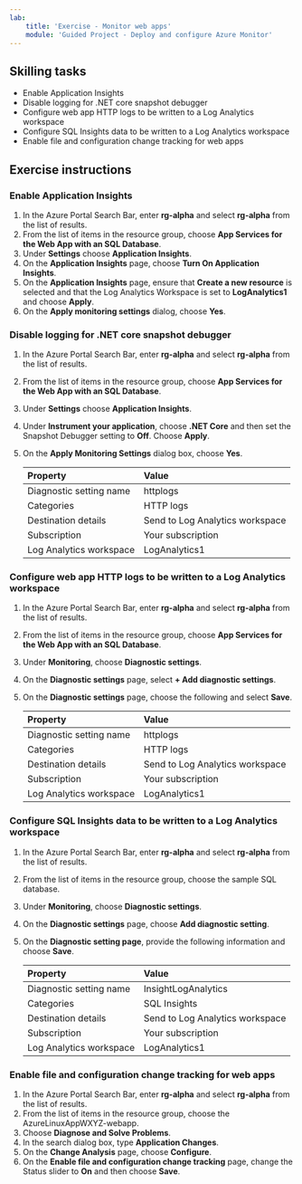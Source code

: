 ```yaml
---
lab:
    title: 'Exercise - Monitor web apps'
    module: 'Guided Project - Deploy and configure Azure Monitor'
---
```


## Skilling tasks

- Enable Application Insights
- Disable logging for .NET core snapshot debugger
- Configure web app HTTP logs to be written to a Log Analytics workspace
- Configure SQL Insights data to be written to a Log Analytics workspace
- Enable file and configuration change tracking for web apps

## Exercise instructions

### Enable Application Insights

1. In the Azure Portal Search Bar, enter **rg-alpha** and select **rg-alpha** from the list of results.
1. From the list of items in the resource group, choose **App Services for the Web App with an SQL Database**.
1. Under **Settings** choose **Application Insights**.
1. On the **Application Insights** page, choose **Turn On Application Insights**.
1. On the **Application Insights** page, ensure that **Create a new resource** is selected and that the Log Analytics Workspace is set to **LogAnalytics1** and choose **Apply**.
1. On the **Apply monitoring settings** dialog, choose **Yes**.

### Disable logging for .NET core snapshot debugger

1. In the Azure Portal Search Bar, enter **rg-alpha** and select **rg-alpha** from the list of results.
1. From the list of items in the resource group, choose **App Services for the Web App with an SQL Database**.
1. Under **Settings** choose **Application Insights**.
1. Under **Instrument your application**, choose **.NET Core** and then set the Snapshot Debugger setting to **Off**. Choose **Apply**.
1. On the **Apply Monitoring Settings** dialog box, choose **Yes**.

    | Property | Value    |
    |:---------|:---------|
    | Diagnostic setting name  | httplogs   |
    | Categories	| HTTP logs  |
    | Destination details	| Send to Log Analytics workspace  |
    | Subscription	| Your subscription  |
    | Log Analytics workspace 	| LogAnalytics1   |

### Configure web app HTTP logs to be written to a Log Analytics workspace

1. In the Azure Portal Search Bar, enter **rg-alpha** and select **rg-alpha** from the list of results.
1. From the list of items in the resource group, choose **App Services for the Web App with an SQL Database**.
1. Under **Monitoring**, choose **Diagnostic settings**.
1. On the **Diagnostic settings** page, select **+ Add diagnostic settings**.
1. On the **Diagnostic settings** page, choose the following and select **Save**.

    | Property | Value    |
    |:---------|:---------|
    | Diagnostic setting name  | httplogs   |
    | Categories	| HTTP logs  |
    | Destination details	| Send to Log Analytics workspace  |
    | Subscription	| Your subscription  |
    | Log Analytics workspace 	| LogAnalytics1   |

### Configure SQL Insights data to be written to a Log Analytics workspace

1. In the Azure Portal Search Bar, enter **rg-alpha** and select **rg-alpha** from the list of results.
1. From the list of items in the resource group, choose the sample SQL database.
1. Under **Monitoring**, choose **Diagnostic settings**.
1. On the **Diagnostic settings** page, choose **Add diagnostic setting**.
1. On the **Diagnostic setting page**, provide the following information and choose **Save**.

    | Property | Value    |
    |:---------|:---------|
    | Diagnostic setting name  | InsightLogAnalytics   |
    | Categories	| SQL Insights  |
    | Destination details	| Send to Log Analytics workspace  |
    | Subscription	| Your subscription  |
    | Log Analytics workspace 	| LogAnalytics1   |

### Enable file and configuration change tracking for web apps

1. In the Azure Portal Search Bar, enter **rg-alpha** and select **rg-alpha** from the list of results.
1. From the list of items in the resource group, choose the AzureLinuxAppWXYZ-webapp.
1. Choose **Diagnose and Solve Problems**.
1. In the search dialog box, type **Application Changes**.
1. On the **Change Analysis** page, choose **Configure**.
1. On the **Enable file and configuration change tracking** page, change the Status slider to **On** and then choose **Save**.
